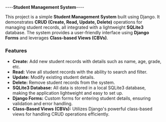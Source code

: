 ----******Student Management System******----

This project is a simple **Student Management System** built using Django. It demonstrates **CRUD (Create, Read, Update, Delete)** operations for managing student records, all integrated with a lightweight **SQLite3** database. The system provides a user-friendly interface using **Django Forms** and leverages **Class-based Views (CBVs)**.

### Features

- **Create:** Add new student records with details such as name, age, grade, etc.
- **Read:** View all student records with the ability to search and filter.
- **Update:** Modify existing student details.
- **Delete:** Remove student records from the system.
- **SQLite3 Database:** All data is stored in a local SQLite3 database, making the application lightweight and easy to set up.
- **Django Forms:** Custom forms for entering student details, ensuring validation and error handling.
- **Class-Based Views (CBVs):** Utilizes Django's powerful class-based views for handling CRUD operations efficiently.
